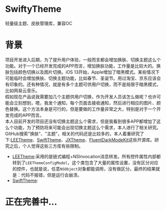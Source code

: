# SwiftyTheme
轻量级主题、皮肤管理库，兼容OC

# 背景
项目开发进入后期，为了提升用户体验，一般而言都会增加换肤、切换主题这么个功能。对于一个已经开发完成的APP而言，增加换肤功能，工作量是比较大的。换肤包括颜色切换以及图片切换。iOS 13开始，Apple增加了暗黑模式。某些情况下可能临时会增加换肤、切换主题功能，比如春节、圣诞节。用过淘宝、京东应该会有印象的。还有种情况，就是有多个主题可供用户切换，而不是局限于暗黑模式，比如网易云音乐。<br>
假如现在产品说我需要加几个主题供用户切换，作为开发人员该怎么做呢？也许可能会立刻想到，嗯，我发个通知，每个页面去接收通知，然后进行相应的图片、颜色替换。这个方法本身是可行的，但是要做的工作量非常之大，特别是对于一个开发完成的APP而言。<br>
本人目前开发的项目还没有切换主题这么个需求，但是我看到很多APP都增加了这么个功能，为了预防将来可能会出现切换主题这么个需求，本人进行了相关研究。<br>
GitHub搜索"换肤"、"主题"，相关的代码还是比较多的，本人着重研究了下:[LEETheme](https://github.com/lixiang1994/LEETheme)、[SwiftTheme](https://github.com/wxxsw/SwiftTheme)、[JXTheme](https://github.com/pujiaxin33/JXTheme)、[FluentDarkModeKit](https://github.com/microsoft/FluentDarkModeKit)这些开源库。研究之后，个人觉得这些三方库有些限制。
- [LEETheme](https://github.com/lixiang1994/LEETheme):采用的是链式编程+NSInvocation消息转发。所有控件属性内部都转到了`LEEThemeConfigModel`，这个类包含了大量的属性设置，没有区分对应的控件，也就是说，任意`NSObject`对象都能调用，没有做区分。最终的结果就是：代码不报错，但是运行会崩溃。
- [SwiftTheme](https://github.com/wxxsw/SwiftTheme):


# 正在完善中...
